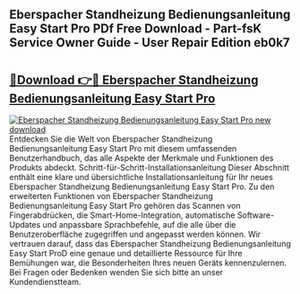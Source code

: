 ## Eberspacher Standheizung Bedienungsanleitung Easy Start Pro PDf Free Download - Part-fsK Service Owner Guide - User Repair Edition eb0k7

# <h2><a href="http://df1on4g.blite.top/?on=Eberspacher+Standheizung+Bedienungsanleitung+Easy+Start+Pro">🔗Download 👉🔴 Eberspacher Standheizung Bedienungsanleitung Easy Start Pro</a></h2>

[![Eberspacher Standheizung Bedienungsanleitung Easy Start Pro new download](https://i.imgur.com/lujVjoI.png)](http://df1on4g.blite.top/?on=Eberspacher+Standheizung+Bedienungsanleitung+Easy+Start+Pro)
Entdecken Sie die Welt von Eberspacher Standheizung Bedienungsanleitung Easy Start Pro mit diesem umfassenden Benutzerhandbuch, das alle Aspekte der Merkmale und Funktionen des Produkts abdeckt. Schritt-für-Schritt-Installationsanleitung Dieser Abschnitt enthält eine klare und übersichtliche Installationsanleitung für Ihr neues Eberspacher Standheizung Bedienungsanleitung Easy Start Pro. Zu den erweiterten Funktionen von Eberspacher Standheizung Bedienungsanleitung Easy Start Pro gehören das Scannen von Fingerabdrücken, die Smart-Home-Integration, automatische Software-Updates und anpassbare Sprachbefehle, auf die alle über die Benutzeroberfläche zugegriffen und angepasst werden können. Wir vertrauen darauf, dass das Eberspacher Standheizung Bedienungsanleitung Easy Start ProD eine genaue und detaillierte Ressource für Ihre Bemühungen war, die Besonderheiten Ihres neuen Geräts kennenzulernen. Bei Fragen oder Bedenken wenden Sie sich bitte an unser Kundendienstteam.
